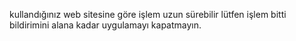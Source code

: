 kullandığınız web sitesine göre işlem uzun sürebilir lütfen işlem bitti bildirimini alana kadar uygulamayı kapatmayın.
